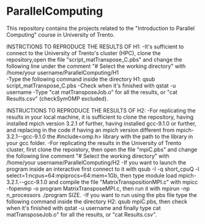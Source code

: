 # ParallelComputing
This repository contains the projects related to the "Introduction to Parallel Computing" course in University of Trento.

INSTRCTIONS TO REPRODUCE THE RESULTS OF H1:
-It's sufficient to connect to the University of Trento's cluster (HPC), clone the repository,open the file "script_matTranspose_C.pbs" and change the following line under the comment "# Select the working directory" with /home/your username/ParallelComputing/H1  
-Type the following command inside the directory H1: qsub script_matTranspose_C.pbs
-Check when it's finished with qstat -u username
-Type "cat matTransposeJob.o" for all the results, or "cat Results.csv" (checkSymOMP excluded).


INSTRUCTIONS TO REPRODUCE THE RESULTS OF H2:
-For replicating the results in your local machine, it is sufficient to clone the repository, having installed mpich version 3.2.1 of further, having installed gcc-9.1.0 or
further, and replacing in the code if having an mpich version different from mpich-3.2.1--gcc-9.1.0 the #include<omp.h> library with the path to the library in your gcc folder.
-For replicating the results in the University of Trento cluster, first clone the repoistory, then open the file "mpiC.pbs" and change the following line 
comment "# Select the working directory" with /home/your username/ParallelComputing/H2
-If you want to launch the program inside an interactive first connect to it with qsub -I -q short_cpuQ -l select=1:ncpus=64:mpiprocs=64:mem=1Gb, then type module load mpich-3.2.1.--gcc-9.1.0 and compile the file "MatrixTranspositionMPI.c" with mpicc -fopenmp -o program MatrixTransposeMPI.c, then run it with mpirun -np n_processors ./program SIZE.
-If you want to run using the pbs file type the following command inside the directory H2: qsub mpiC.pbs, then check when it's finished with qstat -u username and 
finally type cat matTransposeJob.o" for all the results, or "cat Results.csv".

